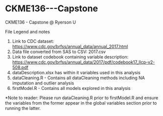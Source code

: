 # CKME136---Capstone
CKME136 - Capstone @ Ryerson U

File Legend and notes

1. Link to CDC dataset: https://www.cdc.gov/brfss/annual_data/annual_2017.html
2. Data file converted from SAS to CSV: 2017.csv  
3. Link to dataset codebook containing variable description: https://www.cdc.gov/brfss/annual_data/2017/pdf/codebook17_llcp-v2-508.pdf
4. dataDescription.xlsx has within it variables used in this analysis
5. dataCleaning.R - Contains all dataCleaning methods including NA imputation and outlier analysis
6. firstModel.R - Contains all models explored in this analysis

*Note to reader: Please run dataCleaning.R prior to firstModel.R and ensure the variables from the former appear in the global variables section prior to running the latter.


